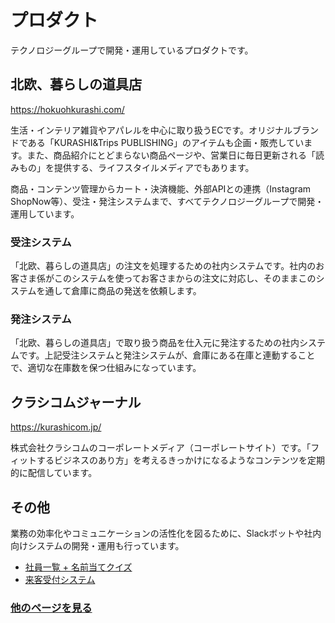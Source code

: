 # プロダクト

テクノロジーグループで開発・運用しているプロダクトです。

## 北欧、暮らしの道具店

https://hokuohkurashi.com/

生活・インテリア雑貨やアパレルを中心に取り扱うECです。オリジナルブランドである「KURASHI&Trips PUBLISHING」のアイテムも企画・販売しています。また、商品紹介にとどまらない商品ページや、営業日に毎日更新される「読みもの」を提供する、ライフスタイルメディアでもあります。

商品・コンテンツ管理からカート・決済機能、外部APIとの連携（Instagram ShopNow等）、受注・発注システムまで、すべてテクノロジーグループで開発・運用しています。

### 受注システム

「北欧、暮らしの道具店」の注文を処理するための社内システムです。社内のお客さま係がこのシステムを使ってお客さまからの注文に対応し、そのままこのシステムを通して倉庫に商品の発送を依頼します。

### 発注システム

「北欧、暮らしの道具店」で取り扱う商品を仕入元に発注するための社内システムです。上記受注システムと発注システムが、倉庫にある在庫と連動することで、適切な在庫数を保つ仕組みになっています。

## クラシコムジャーナル

https://kurashicom.jp/

株式会社クラシコムのコーポレートメディア（コーポレートサイト）です。「フィットするビジネスのあり方」を考えるきっかけになるようなコンテンツを定期的に配信しています。

## その他

業務の効率化やコミュニケーションの活性化を図るために、Slackボットや社内向けシステムの開発・運用も行っています。

- [社員一覧 + 名前当てクイズ](https://note.mu/kurashicom_tech/n/nd72c2425030d)
- [来客受付システム](https://note.mu/kurashicom_tech/n/n380cde840c4b)

### [他のページを見る](./index.md)
